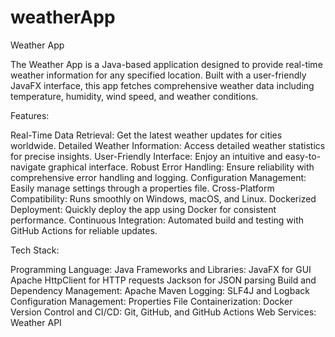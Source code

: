 # weatherApp
Weather App 


The Weather App is a Java-based application designed to provide real-time weather information for any specified location. Built with a user-friendly JavaFX interface, this app fetches comprehensive weather data including temperature, humidity, wind speed, and weather conditions.

Features:

Real-Time Data Retrieval: Get the latest weather updates for cities worldwide.
Detailed Weather Information: Access detailed weather statistics for precise insights.
User-Friendly Interface: Enjoy an intuitive and easy-to-navigate graphical interface.
Robust Error Handling: Ensure reliability with comprehensive error handling and logging.
Configuration Management: Easily manage settings through a properties file.
Cross-Platform Compatibility: Runs smoothly on Windows, macOS, and Linux.
Dockerized Deployment: Quickly deploy the app using Docker for consistent performance.
Continuous Integration: Automated build and testing with GitHub Actions for reliable updates.

Tech Stack:

Programming Language: Java
Frameworks and Libraries:
JavaFX for GUI
Apache HttpClient for HTTP requests
Jackson for JSON parsing
Build and Dependency Management: Apache Maven
Logging: SLF4J and Logback
Configuration Management: Properties File
Containerization: Docker
Version Control and CI/CD: Git, GitHub, and GitHub Actions
Web Services: Weather API
